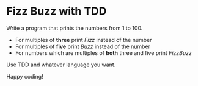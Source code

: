 # Fizz Buzz with TDD

Write a program that prints the numbers from 1 to 100. 
* For multiples of **three** print _Fizz_ instead of the number 
* For multiples of **five** print _Buzz_  instead of the number 
* For numbers which are multiples of **both** three and five print _FizzBuzz_

Use TDD and whatever language you want.

Happy coding!
